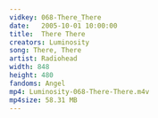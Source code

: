 ```yaml
---
vidkey: 068-There_There
date:   2005-10-01 10:00:00
title:  There There
creators: Luminosity
song: There, There
artist: Radiohead
width: 848
height: 480
fandoms: Angel
mp4: Luminosity-068-There-There.m4v
mp4size: 58.31 MB
---
```


  <div>
  
  </div>
  